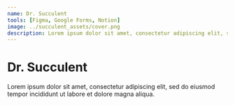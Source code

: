 ```yaml
---
name: Dr. Succulent
tools: [Figma, Google Forms, Notion]
image: ../succulent_assets/cover.png
description: Lorem ipsum dolor sit amet, consectetur adipiscing elit, sed do eiusmod tempor incididunt ut labore et dolore magna aliqua.
---
```


# Dr. Succulent

Lorem ipsum dolor sit amet, consectetur adipiscing elit, sed do eiusmod tempor incididunt ut labore et dolore magna aliqua.